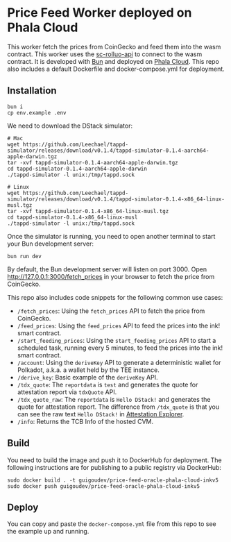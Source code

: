 # Price Feed Worker deployed on Phala Cloud


This worker fetch the prices from CoinGecko and feed them into the wasm contract. 
This worker uses the [sc-rolluo-api](/sc-rollup-api) to connect to the wasm contract. It is developed with [Bun](https://bun.sh/) and deployed on [Phala Cloud](https://cloud.phala.network/).
This repo also includes a default Dockerfile and docker-compose.yml for deployment.

## Installation

```shell
bun i
cp env.example .env
```

We need to download the DStack simulator:

```shell
# Mac
wget https://github.com/Leechael/tappd-simulator/releases/download/v0.1.4/tappd-simulator-0.1.4-aarch64-apple-darwin.tgz
tar -xvf tappd-simulator-0.1.4-aarch64-apple-darwin.tgz
cd tappd-simulator-0.1.4-aarch64-apple-darwin
./tappd-simulator -l unix:/tmp/tappd.sock

# Linux
wget https://github.com/Leechael/tappd-simulator/releases/download/v0.1.4/tappd-simulator-0.1.4-x86_64-linux-musl.tgz
tar -xvf tappd-simulator-0.1.4-x86_64-linux-musl.tgz
cd tappd-simulator-0.1.4-x86_64-linux-musl
./tappd-simulator -l unix:/tmp/tappd.sock
```

Once the simulator is running, you need to open another terminal to start your Bun development server:

```shell
bun run dev
```

By default, the Bun development server will listen on port 3000. Open http://127.0.0.1:3000/fetch_prices in your browser to fetch the price from CoinGecko.

This repo also includes code snippets for the following common use cases:

- `/fetch_prices`: Using the `fetch_prices` API to fetch the price from CoinGecko.
- `/feed_prices`: Using the `feed_prices` API to feed the prices into the ink! smart contract.
- `/start_feeding_prices`: Using the `start_feeding_prices` API to start a scheduled task, running every 5 minutes, to feed the prices into the ink! smart contract.
- `/account`: Using the `deriveKey` API to generate a deterministic wallet for Polkadot, a.k.a. a wallet held by the TEE instance.
- `/derive_key`: Basic example of the `deriveKey` API.
- `/tdx_quote`: The `reportdata` is `test` and generates the quote for attestation report via `tdxQuote` API.
- `/tdx_quote_raw`: The `reportdata` is `Hello DStack!` and generates the quote for attestation report. The difference from `/tdx_quote` is that you can see the raw text `Hello DStack!` in [Attestation Explorer](https://proof.t16z.com/).
- `/info`: Returns the TCB Info of the hosted CVM.

## Build

You need to build the image and push it to DockerHub for deployment. The following instructions are for publishing to a public registry via DockerHub:

```shell
sudo docker build . -t guigoudev/price-feed-oracle-phala-cloud-inkv5
sudo docker push guigoudev/price-feed-oracle-phala-cloud-inkv5
```

## Deploy

You can copy and paste the `docker-compose.yml` file from this repo to see the example up and running.